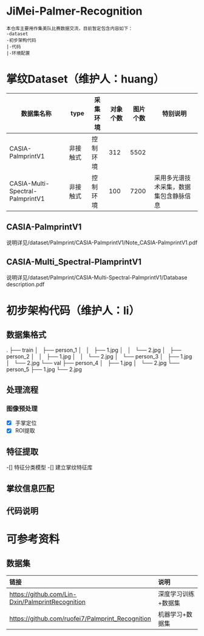 # JiMei-Palmer-Recognition
    本仓库主要用作集美队比赛数据交流，目前暂定包含内容如下：
    -dataset
    -初步架构代码
    |-代码
    |-环境配置
# 掌纹Dataset（维护人：huang）
| 数据集名称  | type | 采集环境 | 对象个数 | 图片个数 | 特别说明 |
| ------------- | ------------- | ------------- | ------------- | ------------- | ------------- |
| CASIA-PalmprintV1  | 非接触式  | 控制环境 | 312 | 5502 |  |
| CASIA-Multi-Spectral-PalmprintV1  | 非接触式  | 控制环境 | 100 | 7200 | 采用多光谱技术采集，数据集包含静脉信息 |
## CASIA-PalmprintV1
说明详见/dataset/Palmprint/CASIA-PalmprintV1/Note_CASIA-PalmprintV1.pdf
## CASIA-Multi_Spectral-PlamprintV1
说明详见/dataset/Palmprint/CASIA-Multi-Spectral-PalmprintV1/Database description.pdf
# 初步架构代码（维护人：li）
## 数据集格式
.
├── train
│   ├── person_1
│   │   ├── 1.jpg
│   │   └── 2.jpg
│   ├── person_2
│   │   ├── 1.jpg
│   │   └── 2.jpg
│   └── person_3
│       ├── 1.jpg
│       └── 2.jpg
└── val
    ├── person_4
    │   ├── 1.jpg
    │   └── 2.jpg
    └── person_5
        ├── 1.jpg
        └── 2.jpg

## 处理流程
### 图像预处理
-[x] 手掌定位
-[x] ROI提取
## 特征提取
-[] 特征分类模型
-[] 建立掌纹特征库
## 掌纹信息匹配

## 代码说明


# 可参考资料
## 数据集
|链接|说明|
|:---|:--|
| https://github.com/Lin-Dxin/PalmprintRecognition| 深度学习训练+数据集|
|https://github.com/ruofei7/Palmprint_Recognition | 机器学习+数据集|
